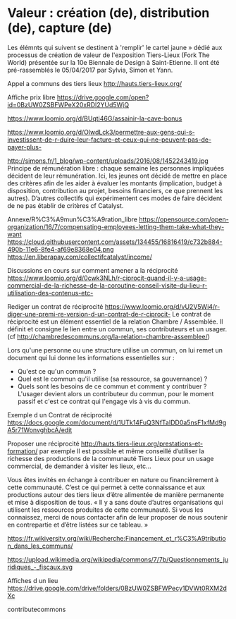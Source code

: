 # Valeur : création (de), distribution (de), capture (de)

Les élémnts qui suivent se destinent à 'remplir' le cartel jaune » dédié aux processus de création de valeur de l'exposition Tiers-Lieux (Fork The World) présentée sur la 10e Biennale de Design à Saint-Etienne. Il ont été pré-rassemblés le 05/04/2017 par Sylvia, Simon et Yann. 


Appel a communs des tiers lieux
http://hauts.tiers-lieux.org/



Affiche prix libre
https://drive.google.com/open?id=0BzUW0ZSBFWPeX20xRDl2YUd5WjQ


https://www.loomio.org/d/BUqti46G/assainir-la-cave-bonus

https://www.loomio.org/d/OlwdLck3/permettre-aux-gens-qui-s-investissent-de-r-duire-leur-facture-et-ceux-qui-ne-peuvent-pas-de-payer-plus-

http://simons.fr/1_blog/wp-content/uploads/2016/08/1452243419.jpg
Principe de rémunération libre : chaque semaine les personnes impliquées décident de leur rémunération. Ici, les jeunes ont décidé de mettre en place des critères afin de les aider à évaluer les montants (implication, budget à disposition, contribution au projet, besoins financiers, ce que prennent les autres). D’autres collectifs qui expérimentent ces modes de faire décident de ne pas établir de critères cf Catalyst.


Annexe/R%C3%A9mun%C3%A9ration_libre
https://opensource.com/open-organization/16/7/compensating-employees-letting-them-take-what-they-want
https://cloud.githubusercontent.com/assets/134455/16816419/c732b884-490b-11e6-8fe4-af69e8368e04.png
https://en.liberapay.com/collectifcatalyst/income/



Discussions en cours sur comment amener a la réciprocité
https://www.loomio.org/d/0cwk3NLh/r-ciprocit-quand-il-y-a-usage-commercial-de-la-richesse-de-la-coroutine-conseil-visite-du-lieu-r-utilisation-des-contenus-etc-

Rediger un contrat de réciprocité
https://www.loomio.org/d/vU2V5Wi4/r-diger-une-premi-re-version-d-un-contrat-de-r-ciprocit-
Le contrat de réciprocité est un élément essentiel de la relation Chambre / Assemblée. Il définit et consigne le lien entre un commun, ses contributeurs et un usager. (cf http://chambredescommuns.org/la-relation-chambre-assemblee/)

Lors qu'une personne ou une structure utilise un commun, on lui remet un document qui lui donne les informations essentielles sur :
- Qu'est ce qu'un commun ?
- Quel est le commun qu'il utilise (sa ressource, sa gouvernance) ?
- Quels sont les besoins de ce commun et comment y contribuer ?
L'usager devient alors un contributeur du commun, pour le moment passif et c'est ce contrat qui l'engage vis à vis du commun.

Exemple d un Contrat de réciprocité
https://docs.google.com/document/d/1UTk14FuQ3NfTaIDD0a5nsF1xfMd9gA5r71WonvghbcA/edit

Proposer une réciprocité
http://hauts.tiers-lieux.org/prestations-et-formation/ par exemple 
Il est possible et même conseillé d’utiliser la richesse des productions de la communauté Tiers Lieux pour un usage commercial, de demander à visiter les lieux, etc…

Vous êtes invités en échange à contribuer en nature ou financièrement à cette communauté. C’est ce qui permet à cette connaissance et aux productions autour des tiers lieux d’être alimentée de manière permanente et mise à disposition de tous.
« Il y a sans doute d’autres organisations qui utilisent les ressources produites de cette communauté. Si vous les connaissez, merci de nous contacter afin de leur proposer de nous soutenir en contrepartie et d’être listées sur ce tableau. »



https://fr.wikiversity.org/wiki/Recherche:Financement_et_r%C3%A9tribution_dans_les_communs/


https://upload.wikimedia.org/wikipedia/commons/7/7b/Questionnements_juridiques_-_fiscaux.svg




Affiches d un lieu 
https://drive.google.com/drive/folders/0BzUW0ZSBFWPecy1DVWt0RXM2dXc


contributecommons

